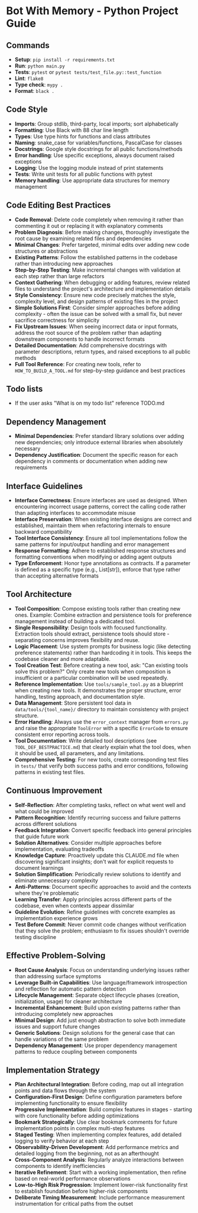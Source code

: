# Bot With Memory - Python Project Guide

## Commands
- **Setup**: `pip install -r requirements.txt`
- **Run**: `python main.py`
- **Tests**: `pytest` or `pytest tests/test_file.py::test_function`
- **Lint**: `flake8`
- **Type check**: `mypy .`
- **Format**: `black .`

## Code Style
- **Imports**: Group stdlib, third-party, local imports; sort alphabetically
- **Formatting**: Use Black with 88 char line length
- **Types**: Use type hints for functions and class attributes
- **Naming**: snake_case for variables/functions, PascalCase for classes
- **Docstrings**: Google style docstrings for all public functions/methods
- **Error handling**: Use specific exceptions, always document raised exceptions
- **Logging**: Use the logging module instead of print statements
- **Tests**: Write unit tests for all public functions with pytest
- **Memory handling**: Use appropriate data structures for memory management

## Code Editing Best Practices
- **Code Removal**: Delete code completely when removing it rather than commenting it out or replacing it with explanatory comments
- **Problem Diagnosis**: Before making changes, thoroughly investigate the root cause by examining related files and dependencies
- **Minimal Changes**: Prefer targeted, minimal edits over adding new code structures or abstractions
- **Existing Patterns**: Follow the established patterns in the codebase rather than introducing new approaches
- **Step-by-Step Testing**: Make incremental changes with validation at each step rather than large refactors
- **Context Gathering**: When debugging or adding features, review related files to understand the project's architecture and implementation details
- **Style Consistency**: Ensure new code precisely matches the style, complexity level, and design patterns of existing files in the project
- **Simple Solutions First**: Consider simpler approaches before adding complexity - often the issue can be solved with a small fix, but never sacrifice correctness for simplicity
- **Fix Upstream Issues**: When seeing incorrect data or input formats, address the root source of the problem rather than adapting downstream components to handle incorrect formats
- **Detailed Documentation**: Add comprehensive docstrings with parameter descriptions, return types, and raised exceptions to all public methods
- **Full Tool Reference**: For creating new tools, refer to `HOW_TO_BUILD_A_TOOL.md` for step-by-step guidance and best practices

## Todo lists
- If the user asks "What is on my todo list" reference TODO.md

## Dependency Management
- **Minimal Dependencies**: Prefer standard library solutions over adding new dependencies; only introduce external libraries when absolutely necessary
- **Dependency Justification**: Document the specific reason for each dependency in comments or documentation when adding new requirements

## Interface Guidelines
- **Interface Correctness**: Ensure interfaces are used as designed. When encountering incorrect usage patterns, correct the calling code rather than adapting interfaces to accommodate misuse
- **Interface Preservation**: When existing interface designs are correct and established, maintain them when refactoring internals to ensure backward compatibility
- **Tool Interface Consistency**: Ensure all tool implementations follow the same patterns for input/output handling and error management
- **Response Formatting**: Adhere to established response structures and formatting conventions when modifying or adding agent outputs
- **Type Enforcement**: Honor type annotations as contracts. If a parameter is defined as a specific type (e.g., List[str]), enforce that type rather than accepting alternative formats

## Tool Architecture
- **Tool Composition**: Compose existing tools rather than creating new ones. Example: Combine extraction and persistence tools for preference management instead of building a dedicated tool.
- **Single Responsibility**: Design tools with focused functionality. Extraction tools should extract, persistence tools should store - separating concerns improves flexibility and reuse.
- **Logic Placement**: Use system prompts for business logic (like detecting preference statements) rather than hardcoding it in tools. This keeps the codebase cleaner and more adaptable.
- **Tool Creation Test**: Before creating a new tool, ask: "Can existing tools solve this problem?" Only create new tools when composition is insufficient or a particular combination will be used repeatedly.
- **Reference Implementation**: Use `tools/sample_tool.py` as a blueprint when creating new tools. It demonstrates the proper structure, error handling, testing approach, and documentation style.
- **Data Management**: Store persistent tool data in `data/tools/{tool_name}/` directory to maintain consistency with project structure.
- **Error Handling**: Always use the `error_context` manager from `errors.py` and raise the appropriate `ToolError` with a specific `ErrorCode` to ensure consistent error reporting across tools.
- **Tool Documentation**: Write detailed tool descriptions (see `TOOL_DEF_BESTPRACTICE.md`) that clearly explain what the tool does, when it should be used, all parameters, and any limitations.
- **Comprehensive Testing**: For new tools, create corresponding test files in `tests/` that verify both success paths and error conditions, following patterns in existing test files.

## Continuous Improvement
- **Self-Reflection**: After completing tasks, reflect on what went well and what could be improved
- **Pattern Recognition**: Identify recurring success and failure patterns across different solutions
- **Feedback Integration**: Convert specific feedback into general principles that guide future work
- **Solution Alternatives**: Consider multiple approaches before implementation, evaluating tradeoffs
- **Knowledge Capture**: Proactively update this CLAUDE.md file when discovering significant insights; don't wait for explicit requests to document learnings
- **Solution Simplification**: Periodically review solutions to identify and eliminate unnecessary complexity
- **Anti-Patterns**: Document specific approaches to avoid and the contexts where they're problematic
- **Learning Transfer**: Apply principles across different parts of the codebase, even when contexts appear dissimilar
- **Guideline Evolution**: Refine guidelines with concrete examples as implementation experience grows
- **Test Before Commit**: Never commit code changes without verification that they solve the problem; enthusiasm to fix issues shouldn't override testing discipline

## Effective Problem-Solving
- **Root Cause Analysis**: Focus on understanding underlying issues rather than addressing surface symptoms
- **Leverage Built-in Capabilities**: Use language/framework introspection and reflection for automatic pattern detection
- **Lifecycle Management**: Separate object lifecycle phases (creation, initialization, usage) for cleaner architecture
- **Incremental Enhancement**: Build upon existing patterns rather than introducing completely new approaches
- **Minimal Design**: Add just enough abstraction to solve both immediate issues and support future changes
- **Generic Solutions**: Design solutions for the general case that can handle variations of the same problem
- **Dependency Management**: Use proper dependency management patterns to reduce coupling between components

## Implementation Strategy
- **Plan Architectural Integration**: Before coding, map out all integration points and data flows through the system
- **Configuration-First Design**: Define configuration parameters before implementing functionality to ensure flexibility
- **Progressive Implementation**: Build complex features in stages - starting with core functionality before adding optimizations
- **Bookmark Strategically**: Use clear bookmark comments for future implementation points in complex multi-step features
- **Staged Testing**: When implementing complex features, add detailed logging to verify behavior at each step
- **Observability-Driven Development**: Add performance metrics and detailed logging from the beginning, not as an afterthought
- **Cross-Component Analysis**: Regularly analyze interactions between components to identify inefficiencies
- **Iterative Refinement**: Start with a working implementation, then refine based on real-world performance observations
- **Low-to-High Risk Progression**: Implement lower-risk functionality first to establish foundation before higher-risk components
- **Deliberate Timing Measurement**: Include performance measurement instrumentation for critical paths from the outset
